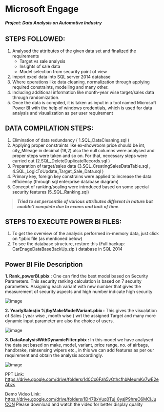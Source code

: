 # **Microsoft Engage**
###### ***Project: Data Analysis on Automotive Industry***

## **STEPS FOLLOWED:**
1.	Analysed the attributes of the given data set and finalized the requirements 
    - Target vs sale analysis
    - Insights of sale data
    - Model selection from security point of view
2.	Import excel data into SQL server 2014 database
3.	Where operations like data cleaning, normalization through applying required constraints, modelling and many other.
4.	Including additional information like month-year wise target/sales data through randomization.
5.	Once the data is compiled, it is taken as input in a tool named Microsoft Power BI with the help of windows credentials, which is used for data analysis and visualization as per user requirement

## **DATA COMPILATION STEPS:**
1.	Elimination of data redundancy ( 1.SQL_DataCleaning.sql )
2.	Applying proper constraints like ex-showroom price should be int, city_Mileage in decimal (18,2) also the null columns were analysed and proper steps were taken and so on. For that, necessary steps were carried out (2.SQL_DeleteDuplicateRecords.sql )
3. 	Preparation of target/sales data (3.SQL_CreatingSalesDataTable.sql , 4.SQL_LogicToUpdate_Target_Sale_Data.sql )
4.	Primary key, foreign key constrains were applied to increase the data efficiency (through sql enterprise database diagram)
5.	Concept of ranking/scaling were introduced based on some special security features (5_SQL_Ranking.sql)
> ***Tried to set percentile of various attributes different in nature but couldn’t complete due to exams and lack of time.***

 ## **STEPS TO EXECUTE POWER BI FILES:**
1.	To get the overview of the analysis performed in-memory data, just click on *.pbix file (as mentioned below) 
2.	To see the database structure, restore this (Full backup: CarEnageDataBaseBackUp.zip ) database in SQL 2014

## **Power BI File Description**
**1. Rank_powerBI.pbix :** 
     One can find the best model based on Security Parameters. This security ranking calculation is based on 7 security parameters. Assigning each variant with new          number that gives the measurement of security aspects and high number indicate high security
     
![image](https://user-images.githubusercontent.com/85198302/170871666-d23eaf88-7789-4bad-a5c1-c345b83f2900.png)


**2. YearlySales(in %)byMakeModelVariant.pbix :**
     This gives the visualation of Sales ( year wise , month wise ) wrt the assigned Target and many more dynamic input parameter are also the choice of users.
     
![image](https://user-images.githubusercontent.com/85198302/170871636-cd1bd4f4-c4e6-4bf3-bee8-5bee8f2deadf.png)


**3. DataAnalysisWithDynamicFilter.pbix :**
     In this model we have analysed the data set based on make, model, variant, price range, no. of airbags, handbrake, rainsensing wipers etc., in this we can add           features as per our requirement and obtain the analysis accordingly.
     
![image](https://user-images.githubusercontent.com/85198302/170871583-9eeeaab7-5902-4ac6-9d9b-17767eddec91.png)

PPT Link:
https://drive.google.com/drive/folders/1d0Cx6Fah5vOthcfhbMeumKv7wE2eAbzs

Demo Video Link:
https://drive.google.com/drive/folders/1D478xVuq0Tuj_8ysjP9hreO6MClJuCON
Please download and watch the video for better display quality

